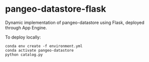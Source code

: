 # pangeo-datastore-flask

Dynamic implementation of pangeo-datastore using Flask, deployed through App Engine.

To deploy locally:

```
conda env create -f environment.yml
conda activate pangeo-datastore
python catalog.py
```
